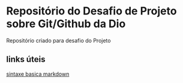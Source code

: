 # Repositório do Desafio de Projeto sobre Git/Github da Dio
Repositório criado para desafio do Projeto

## links úteis
[sintaxe basica markdown](tetste)
